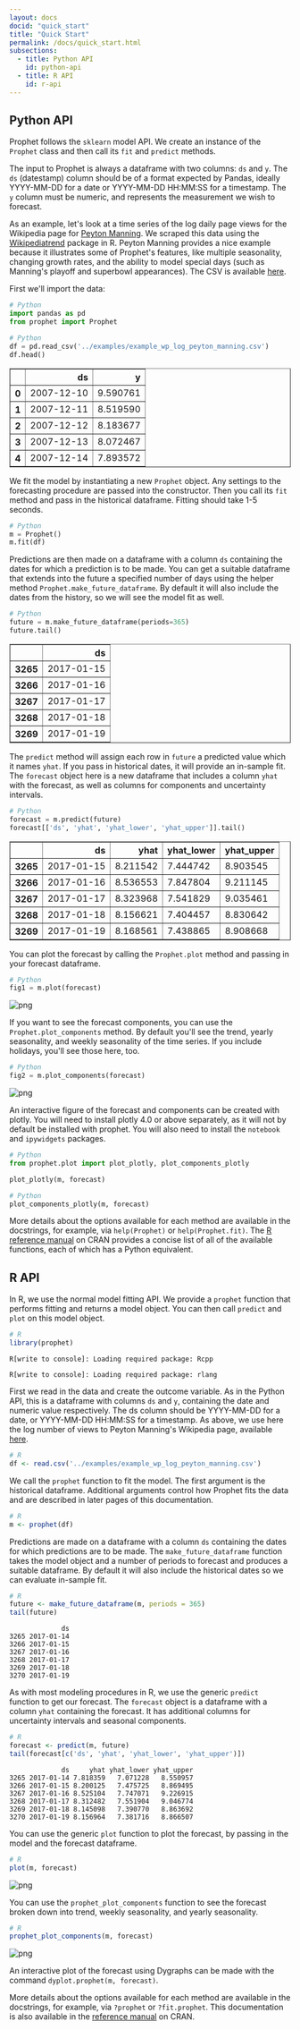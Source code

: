 ```yaml
---
layout: docs
docid: "quick_start"
title: "Quick Start"
permalink: /docs/quick_start.html
subsections:
  - title: Python API
    id: python-api
  - title: R API
    id: r-api
---
```

<a id="python-api"> </a>

## Python API



Prophet follows the `sklearn` model API.  We create an instance of the `Prophet` class and then call its `fit` and `predict` methods.


The input to Prophet is always a dataframe with two columns: `ds` and `y`.  The `ds` (datestamp) column should be of a format expected by Pandas, ideally YYYY-MM-DD for a date or YYYY-MM-DD HH:MM:SS for a timestamp. The `y` column must be numeric, and represents the measurement we wish to forecast.



As an example, let's look at a time series of the log daily page views for the Wikipedia page for [Peyton Manning](https://en.wikipedia.org/wiki/Peyton_Manning).  We scraped this data using the [Wikipediatrend](https://cran.r-project.org/package=wikipediatrend) package in R.  Peyton Manning provides a nice example because it illustrates some of Prophet's features, like multiple seasonality, changing growth rates, and the ability to model special days (such as Manning's playoff and superbowl appearances). The CSV is available [here](https://github.com/facebook/prophet/blob/main/examples/example_wp_log_peyton_manning.csv).



First we'll import the data:


```python
# Python
import pandas as pd
from prophet import Prophet
```
```python
# Python
df = pd.read_csv('../examples/example_wp_log_peyton_manning.csv')
df.head()
```



<div>
<style scoped>
    .dataframe tbody tr th:only-of-type {
        vertical-align: middle;
    }

    .dataframe tbody tr th {
        vertical-align: top;
    }

    .dataframe thead th {
        text-align: right;
    }
</style>
<table border="1" class="dataframe">
  <thead>
    <tr style="text-align: right;">
      <th></th>
      <th>ds</th>
      <th>y</th>
    </tr>
  </thead>
  <tbody>
    <tr>
      <th>0</th>
      <td>2007-12-10</td>
      <td>9.590761</td>
    </tr>
    <tr>
      <th>1</th>
      <td>2007-12-11</td>
      <td>8.519590</td>
    </tr>
    <tr>
      <th>2</th>
      <td>2007-12-12</td>
      <td>8.183677</td>
    </tr>
    <tr>
      <th>3</th>
      <td>2007-12-13</td>
      <td>8.072467</td>
    </tr>
    <tr>
      <th>4</th>
      <td>2007-12-14</td>
      <td>7.893572</td>
    </tr>
  </tbody>
</table>
</div>



We fit the model by instantiating a new `Prophet` object.  Any settings to the forecasting procedure are passed into the constructor.  Then you call its `fit` method and pass in the historical dataframe. Fitting should take 1-5 seconds.


```python
# Python
m = Prophet()
m.fit(df)
```
Predictions are then made on a dataframe with a column `ds` containing the dates for which a prediction is to be made. You can get a suitable dataframe that extends into the future a specified number of days using the helper method `Prophet.make_future_dataframe`. By default it will also include the dates from the history, so we will see the model fit as well.


```python
# Python
future = m.make_future_dataframe(periods=365)
future.tail()
```



<div>
<style scoped>
    .dataframe tbody tr th:only-of-type {
        vertical-align: middle;
    }

    .dataframe tbody tr th {
        vertical-align: top;
    }

    .dataframe thead th {
        text-align: right;
    }
</style>
<table border="1" class="dataframe">
  <thead>
    <tr style="text-align: right;">
      <th></th>
      <th>ds</th>
    </tr>
  </thead>
  <tbody>
    <tr>
      <th>3265</th>
      <td>2017-01-15</td>
    </tr>
    <tr>
      <th>3266</th>
      <td>2017-01-16</td>
    </tr>
    <tr>
      <th>3267</th>
      <td>2017-01-17</td>
    </tr>
    <tr>
      <th>3268</th>
      <td>2017-01-18</td>
    </tr>
    <tr>
      <th>3269</th>
      <td>2017-01-19</td>
    </tr>
  </tbody>
</table>
</div>



The `predict` method will assign each row in `future` a predicted value which it names `yhat`.  If you pass in historical dates, it will provide an in-sample fit. The `forecast` object here is a new dataframe that includes a column `yhat` with the forecast, as well as columns for components and uncertainty intervals.


```python
# Python
forecast = m.predict(future)
forecast[['ds', 'yhat', 'yhat_lower', 'yhat_upper']].tail()
```



<div>
<style scoped>
    .dataframe tbody tr th:only-of-type {
        vertical-align: middle;
    }

    .dataframe tbody tr th {
        vertical-align: top;
    }

    .dataframe thead th {
        text-align: right;
    }
</style>
<table border="1" class="dataframe">
  <thead>
    <tr style="text-align: right;">
      <th></th>
      <th>ds</th>
      <th>yhat</th>
      <th>yhat_lower</th>
      <th>yhat_upper</th>
    </tr>
  </thead>
  <tbody>
    <tr>
      <th>3265</th>
      <td>2017-01-15</td>
      <td>8.211542</td>
      <td>7.444742</td>
      <td>8.903545</td>
    </tr>
    <tr>
      <th>3266</th>
      <td>2017-01-16</td>
      <td>8.536553</td>
      <td>7.847804</td>
      <td>9.211145</td>
    </tr>
    <tr>
      <th>3267</th>
      <td>2017-01-17</td>
      <td>8.323968</td>
      <td>7.541829</td>
      <td>9.035461</td>
    </tr>
    <tr>
      <th>3268</th>
      <td>2017-01-18</td>
      <td>8.156621</td>
      <td>7.404457</td>
      <td>8.830642</td>
    </tr>
    <tr>
      <th>3269</th>
      <td>2017-01-19</td>
      <td>8.168561</td>
      <td>7.438865</td>
      <td>8.908668</td>
    </tr>
  </tbody>
</table>
</div>



You can plot the forecast by calling the `Prophet.plot` method and passing in your forecast dataframe.


```python
# Python
fig1 = m.plot(forecast)
```

![png](/prophet/static/quick_start_files/quick_start_12_0.png)


If you want to see the forecast components, you can use the `Prophet.plot_components` method.  By default you'll see the trend, yearly seasonality, and weekly seasonality of the time series.  If you include holidays, you'll see those here, too.


```python
# Python
fig2 = m.plot_components(forecast)
```

![png](/prophet/static/quick_start_files/quick_start_14_0.png)


An interactive figure of the forecast and components can be created with plotly. You will need to install plotly 4.0 or above separately, as it will not by default be installed with prophet. You will also need to install the `notebook` and `ipywidgets` packages.


```python
# Python
from prophet.plot import plot_plotly, plot_components_plotly

plot_plotly(m, forecast)
```
```python
# Python
plot_components_plotly(m, forecast)
```
More details about the options available for each method are available in the docstrings, for example, via `help(Prophet)` or `help(Prophet.fit)`. The [R reference manual](https://cran.r-project.org/web/packages/prophet/prophet.pdf) on CRAN provides a concise list of all of the available functions, each of which has a Python equivalent.


<a id="r-api"> </a>

## R API



In R, we use the normal model fitting API.  We provide a `prophet` function that performs fitting and returns a model object.  You can then call `predict` and `plot` on this model object.


```R
# R
library(prophet)
```
    R[write to console]: Loading required package: Rcpp

    R[write to console]: Loading required package: rlang


First we read in the data and create the outcome variable. As in the Python API, this is a dataframe with columns `ds` and `y`, containing the date and numeric value respectively. The ds column should be YYYY-MM-DD for a date, or YYYY-MM-DD HH:MM:SS for a timestamp. As above, we use here the log number of views to Peyton Manning's Wikipedia page, available [here](https://github.com/facebook/prophet/blob/main/examples/example_wp_log_peyton_manning.csv).


```R
# R
df <- read.csv('../examples/example_wp_log_peyton_manning.csv')
```
We call the `prophet` function to fit the model.  The first argument is the historical dataframe.  Additional arguments control how Prophet fits the data and are described in later pages of this documentation.


```R
# R
m <- prophet(df)
```
Predictions are made on a dataframe with a column `ds` containing the dates for which predictions are to be made. The `make_future_dataframe` function takes the model object and a number of periods to forecast and produces a suitable dataframe. By default it will also include the historical dates so we can evaluate in-sample fit.


```R
# R
future <- make_future_dataframe(m, periods = 365)
tail(future)
```
                 ds
    3265 2017-01-14
    3266 2017-01-15
    3267 2017-01-16
    3268 2017-01-17
    3269 2017-01-18
    3270 2017-01-19


As with most modeling procedures in R, we use the generic `predict` function to get our forecast. The `forecast` object is a dataframe with a column `yhat` containing the forecast. It has additional columns for uncertainty intervals and seasonal components.


```R
# R
forecast <- predict(m, future)
tail(forecast[c('ds', 'yhat', 'yhat_lower', 'yhat_upper')])
```
                 ds     yhat yhat_lower yhat_upper
    3265 2017-01-14 7.818359   7.071228   8.550957
    3266 2017-01-15 8.200125   7.475725   8.869495
    3267 2017-01-16 8.525104   7.747071   9.226915
    3268 2017-01-17 8.312482   7.551904   9.046774
    3269 2017-01-18 8.145098   7.390770   8.863692
    3270 2017-01-19 8.156964   7.381716   8.866507


You can use the generic `plot` function to plot the forecast, by passing in the model and the forecast dataframe.


```R
# R
plot(m, forecast)
```

![png](/prophet/static/quick_start_files/quick_start_30_0.png)


You can use the `prophet_plot_components` function to see the forecast broken down into trend, weekly seasonality, and yearly seasonality.


```R
# R
prophet_plot_components(m, forecast)
```

![png](/prophet/static/quick_start_files/quick_start_32_0.png)


An interactive plot of the forecast using Dygraphs can be made with the command `dyplot.prophet(m, forecast)`.



More details about the options available for each method are available in the docstrings, for example, via `?prophet` or `?fit.prophet`. This documentation is also available in the [reference manual](https://cran.r-project.org/web/packages/prophet/prophet.pdf) on CRAN.
